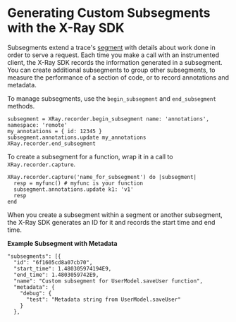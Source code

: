 # Generating Custom Subsegments with the X\-Ray SDK<a name="xray-sdk-ruby-subsegments"></a>

Subsegments extend a trace's [segment](xray-concepts.md#xray-concepts-segments) with details about work done in order to serve a request\. Each time you make a call with an instrumented client, the X\-Ray SDK records the information generated in a subsegment\. You can create additional subsegments to group other subsegments, to measure the performance of a section of code, or to record annotations and metadata\.

To manage subsegments, use the `begin_subsegment` and `end_subsegment` methods\.

```
subsegment = XRay.recorder.begin_subsegment name: 'annotations', namespace: 'remote'
my_annotations = { id: 12345 }
subsegment.annotations.update my_annotations
XRay.recorder.end_subsegment
```

To create a subsegment for a function, wrap it in a call to `XRay.recorder.capture`\.

```
XRay.recorder.capture('name_for_subsegment') do |subsegment|
  resp = myfunc() # myfunc is your function
  subsegment.annotations.update k1: 'v1'
  resp
end
```

When you create a subsegment within a segment or another subsegment, the X\-Ray SDK generates an ID for it and records the start time and end time\.

**Example Subsegment with Metadata**  

```
"subsegments": [{
  "id": "6f1605cd8a07cb70",
  "start_time": 1.480305974194E9,
  "end_time": 1.4803059742E9,
  "name": "Custom subsegment for UserModel.saveUser function",
  "metadata": {
    "debug": {
      "test": "Metadata string from UserModel.saveUser"
    }
  },
```